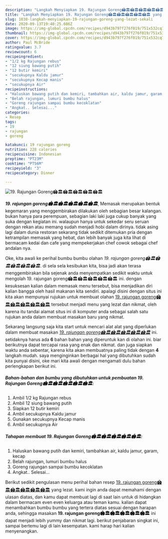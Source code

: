 ```yaml
---
description: "Langkah Menyiapkan 19. Rajungan Goreng🏟🏛🏟🏛🏟🏛🏟🏛🏟🏛 yang Lezat Sekali"
title: "Langkah Menyiapkan 19. Rajungan Goreng🏟🏛🏟🏛🏟🏛🏟🏛🏟🏛 yang Lezat Sekali"
slug: 1038-langkah-menyiapkan-19-rajungan-goreng-yang-lezat-sekali
date: 2020-09-13T19:40:25.606Z
image: https://img-global.cpcdn.com/recipes/d943b797f276f019/751x532cq70/19-rajungan-goreng🏟🏛🏟🏛🏟🏛🏟🏛🏟🏛-foto-resep-utama.jpg
thumbnail: https://img-global.cpcdn.com/recipes/d943b797f276f019/751x532cq70/19-rajungan-goreng🏟🏛🏟🏛🏟🏛🏟🏛🏟🏛-foto-resep-utama.jpg
cover: https://img-global.cpcdn.com/recipes/d943b797f276f019/751x532cq70/19-rajungan-goreng🏟🏛🏟🏛🏟🏛🏟🏛🏟🏛-foto-resep-utama.jpg
author: Paul McBride
ratingvalue: 3.7
reviewcount: 6
recipeingredient:
- "1/2 kg Rajungan rebus"
- "12 siung bawang putih"
- "12 butir kemiri"
- "secukupnya Kaldu jamur"
- "secukupnya Kecap manis"
- "secukupnya Air"
recipeinstructions:
- "Haluskan bawang putih dan kemiri, tambahkan air, kaldu jamur, garam, kecap"
- "Belah rajungan, lumuri bumbu halus"
- "Goreng rajungan sampai bumbu kecoklatan"
- "Angkat.. Selesai..."
categories:
- Resep
tags:
- 19
- rajungan
- goreng

katakunci: 19 rajungan goreng 
nutrition: 228 calories
recipecuisine: Indonesian
preptime: "PT23M"
cooktime: "PT56M"
recipeyield: "3"
recipecategory: Dinner

---
```



![19. Rajungan Goreng🏟🏛🏟🏛🏟🏛🏟🏛🏟🏛](https://img-global.cpcdn.com/recipes/d943b797f276f019/751x532cq70/19-rajungan-goreng🏟🏛🏟🏛🏟🏛🏟🏛🏟🏛-foto-resep-utama.jpg)

<b><i>19. rajungan goreng🏟🏛🏟🏛🏟🏛🏟🏛🏟🏛</i></b>, Memasak merupakan bentuk kegemaran yang menggembirakan dilakukan oleh sebagian besar kalangan. bukan hanya para perempuan, sebagian laki laki juga cukup banyak yang suka dengan kegiatan ini. walaupun hanya untuk sekedar seru seruan dengan rekan atau memang sudah menjadi hobi dalam dirinya. tidak asing lagi dalam dunia restoran sekarang tidak sedikit ditemukan pria dengan ketrampilan memasak yang hebat, dan lebih banyak juga kita lihat di bermacam kedai dan cafe yang mempekerjakan chef cowok sebagai chef andalan nya.



Oke, kita awali ke perihal bumbu bumbu olahan <i>19. rajungan goreng🏟🏛🏟🏛🏟🏛🏟🏛🏟🏛</i>. di sela sela kesibukan kita, bisa jadi akan terasa menggembirakan bila sejenak anda menyempatkan sedikit waktu untuk mengolah 19. rajungan goreng🏟🏛🏟🏛🏟🏛🏟🏛🏟🏛 ini. dengan kesuksesan kalian dalam memasak menu tersebut, bisa menjadikan diri kalian bangga oleh hasil makanan kita sendiri. apalagi disini dengan situs ini kita akan mempunyai rujukan untuk membuat olahan <u>19. rajungan goreng🏟🏛🏟🏛🏟🏛🏟🏛🏟🏛</u> tersebut menjadi menu yang lezat dan nikmat, oleh karena itu tandai alamat situs ini di komputer anda sebagai salah satu rujukan anda dalam membuat masakan baru yang nikmat.


Sekarang langsung saja kita start untuk mencari alat alat yang diperlukan dalam membuat masakan <u><i>19. rajungan goreng🏟🏛🏟🏛🏟🏛🏟🏛🏟🏛</i></u> ini. setidaknya harus ada <b>6</b> bahan bahan yang diperuntuk kan di olahan ini. biar berikutnya dapat tercapai rasa yang enak dan nikmat. dan juga siapkan waktu anda sebentar, karena kita akan membuatnya paling tidak dengan <b>4</b> langkah mudah. saya menginginkan berbagai hal yang dibutuhkan sudah kita punyai disini, oke mari kita awali dengan mengamati dulu bahan perlengkapan berikut ini.

<!--inarticleads1-->

##### Bahan-bahan dan bumbu yang dibutuhkan untuk pembuatan 19. Rajungan Goreng🏟🏛🏟🏛🏟🏛🏟🏛🏟🏛:

1. Ambil 1/2 kg Rajungan rebus
1. Ambil 12 siung bawang putih
1. Siapkan 12 butir kemiri
1. Ambil secukupnya Kaldu jamur
1. Gunakan secukupnya Kecap manis
1. Ambil secukupnya Air




<!--inarticleads2-->

##### Tahapan membuat 19. Rajungan Goreng🏟🏛🏟🏛🏟🏛🏟🏛🏟🏛:

1. Haluskan bawang putih dan kemiri, tambahkan air, kaldu jamur, garam, kecap
1. Belah rajungan, lumuri bumbu halus
1. Goreng rajungan sampai bumbu kecoklatan
1. Angkat.. Selesai...




Berikut sedikit pengulasan menu perihal bahan resep <u>19. rajungan goreng🏟🏛🏟🏛🏟🏛🏟🏛🏟🏛</u> yang lezat. kami ingin anda dapat memahami dengan ulasan diatas, dan kamu dapat membuat lagi di saat lain untuk di hidangkan dalam bermacam even even keluarga atau teman kamu. kalian dapat menambahkan bumbu bumbu yang tertera diatas sesuai dengan harapan anda, sehingga masakan <b>19. rajungan goreng🏟🏛🏟🏛🏟🏛🏟🏛🏟🏛</b> ini dapat menjadi lebih yummy dan nikmat lagi. berikut penjabaran singkat ini, sampai bertemu lagi di lain kesempatan. kami harap hari kalian menyenangkan.
